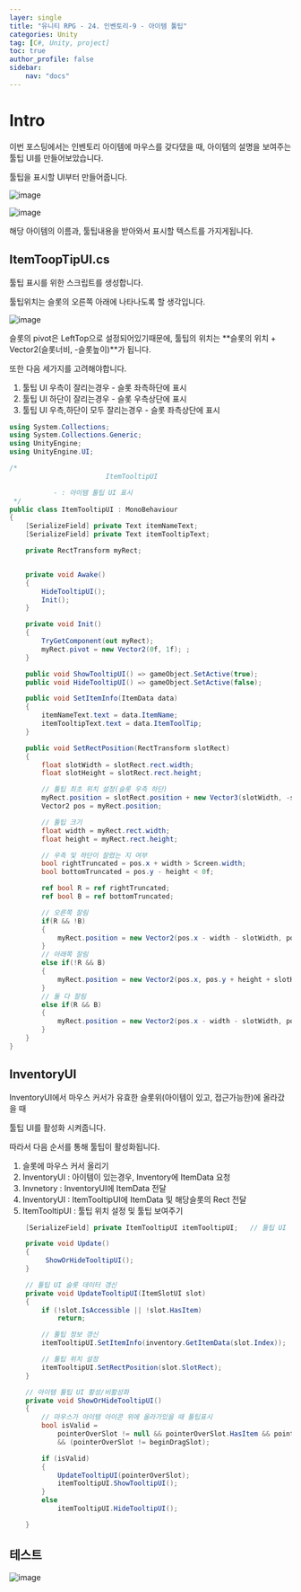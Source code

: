 ```yaml
---
layer: single
title: "유니티 RPG - 24. 인벤토리-9 - 아이템 툴팁"
categories: Unity
tag: [C#, Unity, project]
toc: true
author_profile: false
sidebar: 
    nav: "docs"
---
```



# Intro

이번 포스팅에서는 인벤토리 아이템에 마우스를 갖다댔을 때, 아이템의 설명을 보여주는 툴팁 UI를 만들어보았습니다.

툴팁을 표시할 UI부터 만들어줍니다.

![image](/images/2025/2025-01-04/capture_1.PNG) 

![image](/images/2025/2025-01-04/capture_2.PNG) 


해당 아이템의 이름과, 툴팁내용을 받아와서 표시할 텍스트를 가지게됩니다.


## ItemToopTipUI.cs

툴팁 표시를 위한 스크립트를 생성합니다.

툴팁위치는 슬롯의 오른쪽 아래에 나타나도록 할 생각입니다.

![image](/images/2025/2025-01-04/capture_3.PNG) 

슬롯의 pivot은 LeftTop으로 설정되어있기때문에, 툴팁의 위치는 **슬롯의 위치 + Vector2(슬롯너비, -슬롯높이)**가 됩니다.

또한 다음 세가지를 고려해야합니다.

1. 툴팁 UI 우측이 잘리는경우 - 슬롯 좌측하단에 표시
1. 툴팁 UI 하단이 잘리는경우 - 슬롯 우측상단에 표시
1. 툴팁 UI 우측,하단이 모두 잘리는경우 - 슬롯 좌측상단에 표시


```c#
using System.Collections;
using System.Collections.Generic;
using UnityEngine;
using UnityEngine.UI;

/*  
                        ItemTooltipUI 

           - : 아이템 툴팁 UI 표시
 */
public class ItemTooltipUI : MonoBehaviour
{
    [SerializeField] private Text itemNameText;
    [SerializeField] private Text itemTooltipText;

    private RectTransform myRect;


    private void Awake()
    {
        HideTooltipUI();
        Init();
    }

    private void Init()
    {
        TryGetComponent(out myRect);
        myRect.pivot = new Vector2(0f, 1f); ;   
    }

    public void ShowTooltipUI() => gameObject.SetActive(true);
    public void HideTooltipUI() => gameObject.SetActive(false);

    public void SetItemInfo(ItemData data)
    {
        itemNameText.text = data.ItemName;
        itemTooltipText.text = data.ItemToolTip;
    }

    public void SetRectPosition(RectTransform slotRect)
    {
        float slotWidth = slotRect.rect.width;
        float slotHeight = slotRect.rect.height;

        // 툴팁 최초 위치 설정(슬롯 우측 하단)
        myRect.position = slotRect.position + new Vector3(slotWidth, -slotHeight);
        Vector2 pos = myRect.position;

        // 툴팁 크기
        float width = myRect.rect.width;
        float height = myRect.rect.height;

        // 우측 및 하단이 잘렸는 지 여부
        bool rightTruncated = pos.x + width > Screen.width;
        bool bottomTruncated = pos.y - height < 0f;

        ref bool R = ref rightTruncated;
        ref bool B = ref bottomTruncated;

        // 오른쪽 잘림
        if(R && !B)
        {
            myRect.position = new Vector2(pos.x - width - slotWidth, pos.y);
        }
        // 아래쪽 잘림
        else if(!R && B)
        {
            myRect.position = new Vector2(pos.x, pos.y + height + slotHeight);
        }
        // 둘 다 잘림
        else if(R && B)
        {
            myRect.position = new Vector2(pos.x - width - slotWidth, pos.y + height + slotHeight);
        }
    }
}

```

## InventoryUI

InventoryUI에서 마우스 커서가 유효한 슬롯위(아이템이 있고, 접근가능한)에 올라갔을 때

툴팁 UI를 활성화 시켜줍니다.

따라서 다음 순서를 통해 툴팁이 활성화됩니다.

1. 슬롯에 마우스 커서 올리기
1. InventoryUI : 아이템이 있는경우, Inventory에 ItemData 요청
1. Invnetory : InventoryUI에 ItemData 전달
1. InventoryUI : ItemTooltipUI에 ItemData 및 해당슬롯의 Rect 전달
1. ItemTooltipUI : 툴팁 위치 설정 및 툴팁 보여주기

```c#
    [SerializeField] private ItemTooltipUI itemTooltipUI;   // 툴팁 UI

    private void Update()
    {
         ShowOrHideTooltipUI();
    }

    // 툴팁 UI 슬롯 데이터 갱신
    private void UpdateTooltipUI(ItemSlotUI slot)
    {
        if (!slot.IsAccessible || !slot.HasItem)
            return;

        // 툴팁 정보 갱신
        itemTooltipUI.SetItemInfo(inventory.GetItemData(slot.Index));

        // 툴팁 위치 설정
        itemTooltipUI.SetRectPosition(slot.SlotRect);
    }

    // 아이템 툴팁 UI 활성/비활성화
    private void ShowOrHideTooltipUI()
    {
        // 마우스가 아이템 아이콘 위에 올라가있을 때 툴팁표시
        bool isValid =
            pointerOverSlot != null && pointerOverSlot.HasItem && pointerOverSlot.IsAccessible
            && (pointerOverSlot != beginDragSlot);

        if (isValid)
        {
            UpdateTooltipUI(pointerOverSlot);
            itemTooltipUI.ShowTooltipUI();
        }
        else
            itemTooltipUI.HideTooltipUI();

    }

```

## 테스트

![image](/images/2025/2025-01-04/capture_4.gif) 
